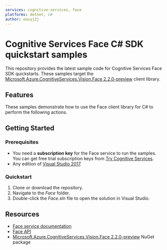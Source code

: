 ```yaml
---
services: cognitive-services, face
platforms: dotnet, c#
author: easyj2j
---
```


# Cognitive Services Face C# SDK quickstart samples

This repository provides the latest sample code for Cognitive Services Face SDK quickstarts. These samples target the [Microsoft.Azure.CognitiveServices.Vision.Face 2.2.0-preview](https://www.nuget.org/packages/Microsoft.Azure.CognitiveServices.Vision.Face/2.2.0-preview) client library.

## Features

These samples demonstrate how to use the Face client library for C# to perform the following actions.

## Getting Started

### Prerequisites

* You need a **subscription key** for the Face service to run the samples.  You can get free trial subscription keys from [Try Cognitive Services](https://azure.microsoft.com/try/cognitive-services/).
* Any edition of [Visual Studio 2017](https://www.visualstudio.com/downloads/).

### Quickstart

1. Clone or download the repository.
1. Navigate to the *Face* folder.
1. Double-click the *Face.sln* file to open the solution in Visual Studio.

## Resources

* [Face service documentation](https://docs.microsoft.com/azure/cognitive-services/face/)
* [Face API](https://docs.microsoft.com/azure/cognitive-services/face/apireference)
* [Microsoft.Azure.CognitiveServices.Vision.Face 2.2.0-preview](https://www.nuget.org/packages/Microsoft.Azure.CognitiveServices.Vision.Face/2.2.0-preview) NuGet package